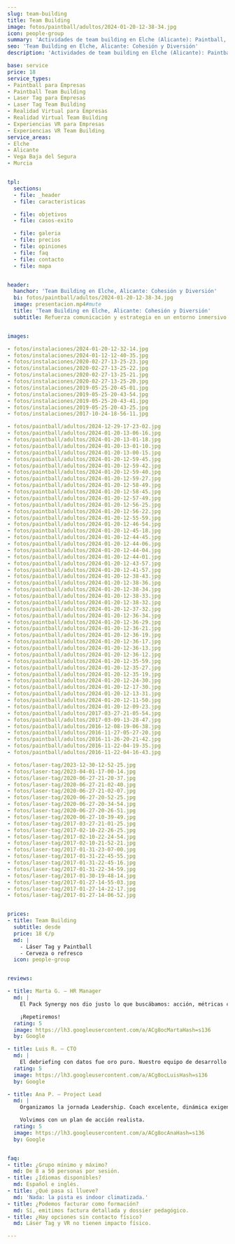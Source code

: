```yaml
---
slug: team-building
title: Team Building
image: fotos/paintball/adultos/2024-01-20-12-38-34.jpg
icon: people-group
summary: 'Actividades de team building en Elche (Alicante): Paintball, Laser Tag y VR. Objetivos, packs para empresas y casos de éxito. Pide presupuesto.'
seo: 'Team Building en Elche, Alicante: Cohesión y Diversión'
description: 'Actividades de team building en Elche (Alicante): Paintball, Laser Tag y VR. Objetivos, packs para empresas y casos de éxito. Pide presupuesto.'

base: service
price: 18
service_types:
- Paintball para Empresas
- Paintball Team Building
- Laser Tag para Empresas
- Laser Tag Team Building
- Realidad Virtual para Empresas
- Realidad Virtual Team Building
- Experiencias VR para Empresas
- Experiencias VR Team Building
service_areas:
- Elche
- Alicante
- Vega Baja del Segura
- Murcia


tpl:
  sections:
  - file: _header
  - file: caracteristicas

  - file: objetivos
  - file: casos-exito

  - file: galeria
  - file: precios
  - file: opiniones
  - file: faq
  - file: contacto
  - file: mapa


header:
  hanchor: 'Team Building en Elche, Alicante: Cohesión y Diversión'
  bi: fotos/paintball/adultos/2024-01-20-12-38-34.jpg
  image: presentacion.mp4#mute
  title: 'Team Building en Elche, Alicante: Cohesión y Diversión'
  subtitle: Refuerza comunicación y estrategia en un entorno inmersivo y privado


images:

- fotos/instalaciones/2024-01-20-12-32-14.jpg
- fotos/instalaciones/2024-01-12-12-40-35.jpg
- fotos/instalaciones/2020-02-27-13-25-23.jpg
- fotos/instalaciones/2020-02-27-13-25-22.jpg
- fotos/instalaciones/2020-02-27-13-25-21.jpg
- fotos/instalaciones/2020-02-27-13-25-20.jpg
- fotos/instalaciones/2019-05-25-20-45-01.jpg
- fotos/instalaciones/2019-05-25-20-43-54.jpg
- fotos/instalaciones/2019-05-25-20-43-41.jpg
- fotos/instalaciones/2019-05-25-20-43-25.jpg
- fotos/instalaciones/2017-10-24-18-56-11.jpg

- fotos/paintball/adultos/2024-12-29-17-23-02.jpg
- fotos/paintball/adultos/2024-01-20-13-06-16.jpg
- fotos/paintball/adultos/2024-01-20-13-01-18.jpg
- fotos/paintball/adultos/2024-01-20-13-01-10.jpg
- fotos/paintball/adultos/2024-01-20-13-00-15.jpg
- fotos/paintball/adultos/2024-01-20-12-59-45.jpg
- fotos/paintball/adultos/2024-01-20-12-59-42.jpg
- fotos/paintball/adultos/2024-01-20-12-59-40.jpg
- fotos/paintball/adultos/2024-01-20-12-59-27.jpg
- fotos/paintball/adultos/2024-01-20-12-58-49.jpg
- fotos/paintball/adultos/2024-01-20-12-58-45.jpg
- fotos/paintball/adultos/2024-01-20-12-57-49.jpg
- fotos/paintball/adultos/2024-01-20-12-56-25.jpg
- fotos/paintball/adultos/2024-01-20-12-56-22.jpg
- fotos/paintball/adultos/2024-01-20-12-55-59.jpg
- fotos/paintball/adultos/2024-01-20-12-46-54.jpg
- fotos/paintball/adultos/2024-01-20-12-45-18.jpg
- fotos/paintball/adultos/2024-01-20-12-44-45.jpg
- fotos/paintball/adultos/2024-01-20-12-44-06.jpg
- fotos/paintball/adultos/2024-01-20-12-44-04.jpg
- fotos/paintball/adultos/2024-01-20-12-44-01.jpg
- fotos/paintball/adultos/2024-01-20-12-43-57.jpg
- fotos/paintball/adultos/2024-01-20-12-41-57.jpg
- fotos/paintball/adultos/2024-01-20-12-38-43.jpg
- fotos/paintball/adultos/2024-01-20-12-38-36.jpg
- fotos/paintball/adultos/2024-01-20-12-38-34.jpg
- fotos/paintball/adultos/2024-01-20-12-38-33.jpg
- fotos/paintball/adultos/2024-01-20-12-38-32.jpg
- fotos/paintball/adultos/2024-01-20-12-37-32.jpg
- fotos/paintball/adultos/2024-01-20-12-36-34.jpg
- fotos/paintball/adultos/2024-01-20-12-36-29.jpg
- fotos/paintball/adultos/2024-01-20-12-36-21.jpg
- fotos/paintball/adultos/2024-01-20-12-36-19.jpg
- fotos/paintball/adultos/2024-01-20-12-36-17.jpg
- fotos/paintball/adultos/2024-01-20-12-36-13.jpg
- fotos/paintball/adultos/2024-01-20-12-36-12.jpg
- fotos/paintball/adultos/2024-01-20-12-35-59.jpg
- fotos/paintball/adultos/2024-01-20-12-35-27.jpg
- fotos/paintball/adultos/2024-01-20-12-35-19.jpg
- fotos/paintball/adultos/2024-01-20-12-24-30.jpg
- fotos/paintball/adultos/2024-01-20-12-17-30.jpg
- fotos/paintball/adultos/2024-01-20-12-13-31.jpg
- fotos/paintball/adultos/2024-01-20-12-11-50.jpg
- fotos/paintball/adultos/2024-01-20-12-09-23.jpg
- fotos/paintball/adultos/2017-03-27-21-05-54.jpg
- fotos/paintball/adultos/2017-03-09-13-28-47.jpg
- fotos/paintball/adultos/2016-12-08-19-06-38.jpg
- fotos/paintball/adultos/2016-11-27-05-27-20.jpg
- fotos/paintball/adultos/2016-11-26-20-21-42.jpg
- fotos/paintball/adultos/2016-11-22-04-19-35.jpg
- fotos/paintball/adultos/2016-11-22-04-16-43.jpg

- fotos/laser-tag/2023-12-30-12-52-25.jpg
- fotos/laser-tag/2023-04-01-17-00-14.jpg
- fotos/laser-tag/2020-06-27-21-20-37.jpg
- fotos/laser-tag/2020-06-27-21-02-40.jpg
- fotos/laser-tag/2020-06-27-21-02-07.jpg
- fotos/laser-tag/2020-06-27-20-52-25.jpg
- fotos/laser-tag/2020-06-27-20-34-54.jpg
- fotos/laser-tag/2020-06-27-20-26-51.jpg
- fotos/laser-tag/2020-06-27-10-39-49.jpg
- fotos/laser-tag/2017-03-27-21-01-25.jpg
- fotos/laser-tag/2017-02-10-22-26-25.jpg
- fotos/laser-tag/2017-02-10-22-24-54.jpg
- fotos/laser-tag/2017-02-10-21-52-21.jpg
- fotos/laser-tag/2017-01-31-23-07-00.jpg
- fotos/laser-tag/2017-01-31-22-45-55.jpg
- fotos/laser-tag/2017-01-31-22-45-16.jpg
- fotos/laser-tag/2017-01-31-22-34-59.jpg
- fotos/laser-tag/2017-01-30-19-48-14.jpg
- fotos/laser-tag/2017-01-27-14-55-03.jpg
- fotos/laser-tag/2017-01-27-14-22-17.jpg
- fotos/laser-tag/2017-01-27-14-06-52.jpg


prices:
- title: Team Building
  subtitle: desde
  price: 18 €/p
  md: |
    - Láser Tag y Paintball
    - Cerveza o refresco
  icon: people-group


reviews:

- title: Marta G. – HR Manager
  md: |
    El Pack Synergy nos dio justo lo que buscábamos: acción, métricas claras y un informe que aprovechamos en la reunión trimestral.

    ¡Repetiremos!
  rating: 5
  image: https://lh3.googleusercontent.com/a/ACg8ocMartaHash=s136
  by: Google

- title: Luis R. – CTO
  md: |
    El debriefing con datos fue oro puro. Nuestro equipo de desarrollo salió motivado y con ideas para mejorar los sprints. La VR de zombies fue el broche de oro.
  rating: 5
  image: https://lh3.googleusercontent.com/a/ACg8ocLuisHash=s136
  by: Google

- title: Ana P. – Project Lead
  md: |
    Organizamos la jornada Leadership. Coach excelente, dinámica exigente y catering saludable.

    Volvimos con un plan de acción realista.
  rating: 5
  image: https://lh3.googleusercontent.com/a/ACg8ocAnaHash=s136
  by: Google


faq:
- title: ¿Grupo mínimo y máximo?
  md: De 8 a 50 personas por sesión.
- title: ¿Idiomas disponibles?
  md: Español e inglés.
- title: ¿Qué pasa si llueve?
  md: 'Nada: la pista es indoor climatizada.'
- title: ¿Podemos facturar como formación?
  md: Sí, emitimos factura detallada y dossier pedagógico.
- title: ¿Hay opciones sin contacto físico?
  md: Láser Tag y VR no tienen impacto físico.

---
```




